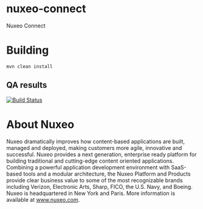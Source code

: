 nuxeo-connect
=============

Nuxeo Connect

# Building

    mvn clean install

## QA results

[![Build Status](https://qa.nuxeo.org/jenkins/buildStatus/icon?job=nuxeo-connect-master)](https://qa.nuxeo.org/jenkins/job/nuxeo-connect-master/)

# About Nuxeo

Nuxeo dramatically improves how content-based applications are built, managed and deployed, making customers more agile, innovative and successful. Nuxeo provides a next generation, enterprise ready platform for building traditional and cutting-edge content oriented applications. Combining a powerful application development environment with SaaS-based tools and a modular architecture, the Nuxeo Platform and Products provide clear business value to some of the most recognizable brands including Verizon, Electronic Arts, Sharp, FICO, the U.S. Navy, and Boeing. Nuxeo is headquartered in New York and Paris. More information is available at www.nuxeo.com.
